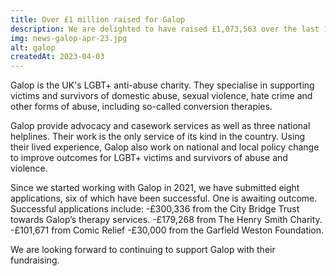 ```yaml
---
title: Over £1 million raised for Galop
description: We are delighted to have raised £1,073,563 over the last 12 months to support LGBT+ survivors of domestic abuse, sexual violence and hate crimes.
img: news-galop-apr-23.jpg
alt: galop
createdAt: 2023-04-03
---
```


Galop is the UK's LGBT+ anti-abuse charity. They specialise in supporting victims and survivors of domestic abuse, sexual violence, hate crime and other forms of abuse, including so-called conversion therapies.

Galop provide advocacy and casework services as well as three national helplines. Their work is the only service of its kind in the country. Using their lived experience, Galop also work on national and local policy change to improve outcomes for LGBT+ victims and survivors of abuse and violence.

Since we started working with Galop in 2021, we have submitted eight applications, six of which have been successful. One is awaiting outcome. Successful applications include:
-£300,336 from the City Bridge Trust towards Galop’s therapy services.
-£179,268 from The Henry Smith Charity.
-£101,671 from Comic Relief
-£30,000 from the Garfield Weston Foundation.

We are looking forward to continuing to support Galop with their fundraising.
